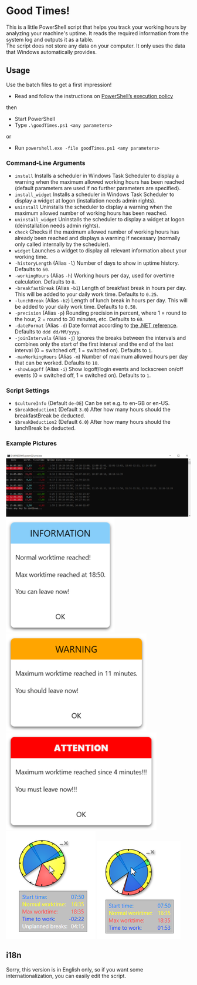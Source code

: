 # Good Times!

This is a little PowerShell script that helps you track your working hours by analyzing your machine's uptime.
It reads the required information from the system log and outputs it as a table.\
The script does not store any data on your computer. It only uses the data that Windows automatically provides.

## Usage

Use the batch files to get a first impression!

* Read and follow the instructions on [PowerShell’s execution policy][1]

then

* Start PowerShell
* Type `.\goodTimes.ps1 <any parameters>` 

or

* Run `powershell.exe -file goodTimes.ps1 <any parameters>`


### Command-Line Arguments

* `install`
  Installs a scheduler in Windows Task Scheduler to display a warning when the maximum allowed working hours has been reached (default parameters are used if no further parameters are specified).
* `install_widget`
  Installs a scheduler in Windows Task Scheduler to display a widget at logon (installation needs admin rights).
* `uninstall`
  Uninstalls the scheduler to display a warning when the maximum allowed number of working hours has been reached.
* `uninstall_widget`
  Uninstalls the scheduler to display a widget at logon (deinstallation needs admin rights).
* `check`
  Checks if the maximum allowed number of working hours has already been reached and displays a warning if necessary (normally only called internally by the scheduler).
* `widget`
  Launches a widget to display all relevant information about your working time.
* `-historyLength` (Alias `-l`)
  Number of days to show in uptime history. Defaults to `60`.
* `-workingHours` (Alias `-h`)
  Working hours per day, used for overtime calculation. Defaults to `8`.
* `-breakfastBreak` (Alias `-b1`)
  Length of breakfast break in hours per day. This will be added to your daily work time. Defaults to `0.25`.
* `-lunchBreak` (Alias `-b2`)
  Length of lunch break in hours per day. This will be added to your daily work time. Defaults to `0.50`.
* `-precision` (Alias `-p`)
  Rounding precision in percent, where 1 = round to the hour, 2 = round to 30 minutes, etc. Defaults to `60`.
* `-dateFormat` (Alias `-d`)
  Date format according to [the .NET reference][2]. Defaults to `ddd dd/MM/yyyy`.
* `-joinIntervals` (Alias `-j`)
  Ignores the breaks between the intervals and combines only the start of the first interval and the end of the last interval (0 = switched off, 1 = switched on). Defaults to `1`.
* `-maxWorkingHours` (Alias `-m`)
  Number of maximum allowed hours per day that can be worked. Defaults to `10`.
* `-showLogoff` (Alias `-i`)
  Show logoff/login events and lockscreen on/off events (0 = switched off, 1 = switched on). Defaults to `1`.

### Script Settings
* `$cultureInfo` (Default `de-DE`)
  Can be set e.g. to en-GB or en-US.
* `$breakDeduction1` (Default `3.0`)
  After how many hours should the breakfastBreak be deducted.
* `$breakDeduction2` (Default `6.0`)
  After how many hours should the lunchBreak be deducted.

### Example Pictures
![worktimes](https://github.com/mumpitzstuff/goodTimes/blob/master/docu/worktimes.png?raw=true)\
![normal worktime reached message](https://github.com/mumpitzstuff/goodTimes/blob/master/docu/normal_worktime_reached.png?raw=true)
![max worktime reached warning](https://github.com/mumpitzstuff/goodTimes/blob/master/docu/max_worktime_reached.png?raw=true)
![max worktime reached error](https://github.com/mumpitzstuff/goodTimes/blob/master/docu/max_worktime_reached1.png?raw=true)\
![widget with unplanned breaks](https://github.com/mumpitzstuff/goodTimes/blob/master/docu/widget_with_unplanned_breaks.png?raw=true)
![widget without unplanned breaks](https://github.com/mumpitzstuff/goodTimes/blob/master/docu/widget_without_unplanned_breaks.png?raw=true)


## i18n

Sorry, this version is in English only, so if you want some internationalization, you can easily edit the script. 
 
 
[1]: http://stackoverflow.com/questions/10635/why-are-my-powershell-scripts-not-running
[2]: https://msdn.microsoft.com/en-us/library/8kb3ddd4.aspx?cs-lang=vb#content
